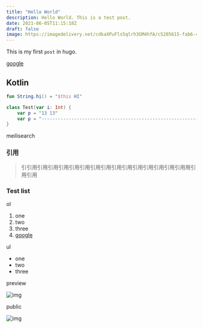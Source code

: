 ```yaml
---
title: "Hello World"
description: Hello World. This is a test post.
date: 2021-06-05T11:15:18Z
draft: false
image: https://imagedelivery.net/cdkaXPuFls5qlrh3GM4hfA/c5285615-fab6-46e7-b548-1528e0be0d00/large
---
```


This is my first `post` in hugo.

[google](google.com)

<!--more-->

## Kotlin

```kotlin
fun String.hi() = "$this HI"

class Test(var i: Int) {
    var p = "13 13"
    var p = "--------------------------------------------------------------------------------------------------"
}
```

meilisearch

### 引用

> 引引用引用引用引用引用引用引用引用引用引用引用引用引用引用引用用引用引用

### Test list

ol

1. one
2. two
3. three
4. [google](google.com)

ul

* one
* two
* three

preview

![img](https://imagedelivery.net/cdkaXPuFls5qlrh3GM4hfA/be2106f3-0557-4e94-803a-9dda63550300/preview)

public

![img](https://imagedelivery.net/cdkaXPuFls5qlrh3GM4hfA/be2106f3-0557-4e94-803a-9dda63550300/public)
